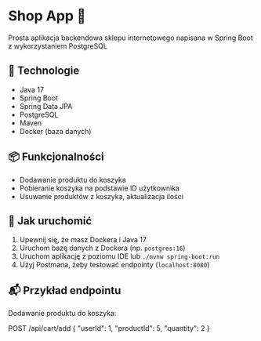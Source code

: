 # Shop App 🛒

Prosta aplikacja backendowa sklepu internetowego napisana w Spring Boot z wykorzystaniem PostgreSQL

## 🔧 Technologie
- Java 17
- Spring Boot
- Spring Data JPA
- PostgreSQL
- Maven
- Docker (baza danych)

## 📦 Funkcjonalności
- Dodawanie produktu do koszyka
- Pobieranie koszyka na podstawie ID użytkownika
- Usuwanie produktów z koszyka, aktualizacja ilości

## 🚀 Jak uruchomić

1. Upewnij się, że masz Dockera i Java 17
2. Uruchom bazę danych z Dockera (np. `postgres:16`)
3. Uruchom aplikację z poziomu IDE lub `./mvnw spring-boot:run`
4. Użyj Postmana, żeby testować endpointy (`localhost:8080`)

## 📬 Przykład endpointu

Dodawanie produktu do koszyka:

POST /api/cart/add
{
    "userId": 1,
    "productId": 5,
    "quantity": 2
}
